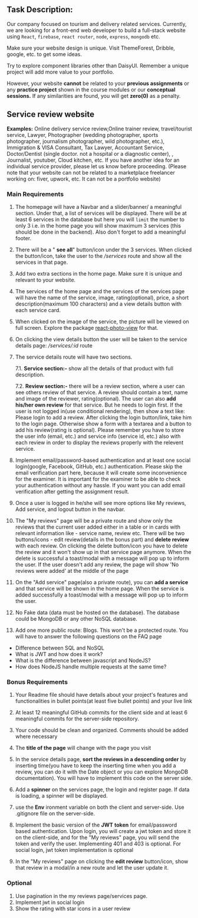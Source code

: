 ## Task Description: 
Our company focused on tourism and delivery related services. Currently, we are looking for a front-end web developer to build a full-stack website using `React`, `firebase`, `react router`, `node`, `express`, `mongodb` etc. 

Make sure your website design is unique. Visit ThemeForest, Dribble, google, etc. to get some ideas.

Try to explore component libraries other than DaisyUI. Remember a unique project will add more value to your portfolio.

However, your website **cannot** be related to your **previous assignments** or any **practice project** shown in the course modules or our **conceptual sessions.** If any similarities are found, you will get **zero(0)** as a penalty.

## Service review website

**Examples:** Online delivery service review,Online trainer review, travel/tourist service, Lawyer, Photographer (wedding photographer, sports photographer, journalism photographer, wild photographer, etc.), Immigration & VISA Consultant, Tax Lawyer, Accountant Service, Doctor/Dentist (single doctor. not a hospital or a diagnostic center), , Journalist, youtuber, Cloud kitchen, etc. If you have another idea for an individual service provider, please let us know before proceeding. (Please note that your website can not be related to a marketplace freelancer working on: fiver, upwork, etc. It can not be a portfolio website)

### Main Requirements

1. The homepage will have a Navbar and a slider/banner/ a meaningful section. Under that, a list of services will be displayed. There will be at least 6 services in the database but here you will `limit` the number to only 3 i.e. in the home page you will show maximum 3 services (this should be done in the backend). Also don't forget to add a meaningful footer.
2. There will be a " **see all**" button/icon under the 3 services. When clicked the button/icon, take the user to the _/services_ route and show all the services in that page.
3. Add two extra sections in the home page. Make sure it is unique and relevant to your website.
4. The services of the home page and the services of the services page will have the name of the service, image, rating(optional), price, a short description(maximum 100 characters) and a view details button with each service card.
5. When clicked on the image of the service, the picture will be viewed on full screen. Explore the package [react-photo-view](https://react-photo-view.vercel.app/en-US) for that.
6. On clicking the view details button the user will be taken to the service details page: _/services/:id_ route
7. The service details route will have two sections.

	7.1. **Service section:-** show all the details of that product with full description.
	
	7.2. **Review section:-** there will be a review section, where a user can see others review of that service. A review should contain a text, name and image of the reviewer, rating(optional). The user can also **add his/her own review** for that service. But he needs to login first. If the user is not logged in(use conditional rendering), then show a text like: Please login to add a review. After clicking the login button/link, take him to the login page. Otherwise show a form with a textarea and a button to add his review(rating is optional). Please remember you have to store the user info (email, etc.) and service info (service id, etc.) also with each review in order to display the reviews properly with the relevent service.

8. Implement email/password-based authentication and at least one social login(google, Facebook, GitHub, etc.) authentication. Please skip the email verification part here, because it will create some inconvenience for the examiner. It is important for the examiner to be able to check your authentication without any hassle. If you want you can add email verification after getting the assignment result.
9. Once a user is logged in he/she will see more options like My reviews, Add service, and logout button in the navbar.
10. The "My reviews" page will be a private route and show only the reviews that the current user added either in a table or in cards with relevant information like - service name, review etc. There will be two buttons/icons - edit review(details in the bonus part) and **delete review** with each review. On clicking the delete button/icon you have to delete the review and it won't show up in that service page anymore. When the delete is successful a toast/modal with a message will pop up to inform the user. If the user doesn't add any review, the page will show 'No reviews were added' at the middle of the page
11. On the "Add service" page(also a private route), you can **add a service** and that service will be shown in the home page. When the service is added successfully a toast/modal with a message will pop up to inform the user.
12. No Fake data (data must be hosted on the database). The database could be MongoDB or any other NoSQL database.
13. Add one more public route: Blogs. This won't be a protected route. You will have to answer the following questions on the FAQ page

- Difference between SQL and NoSQL
- What is JWT and how does it work?
- What is the difference between javascript and NodeJS?
- How does NodeJS handle multiple requests at the same time?

### Bonus Requirements

1. Your Readme file should have details about your project's features and functionalities in bullet points(at least five bullet points) and your live link
2. At least 12 meaningful GitHub commits for the client side and at least 6 meaningful commits for the server-side repository.
3. Your code should be clean and organized. Comments should be added where necessary

1. The **title of the page** will change with the page you visit
2. In the service details page, **sort the reviews in a descending order** by inserting time(you have to keep the inserting time when you add a review, you can do it with the Date object or you can explore MongoDB documentation). You will have to implement this code on the server side.
3. Add a **spinner** on the services page, the login and register page. If data is loading, a spinner will be displayed.
4. use the **Env** ironment variable on both the client and server-side. Use .gitignore file on the server-side.
5. Implement the basic version of the **JWT**  **token** for email/password based authentication. Upon login, you will create a jwt token and store it on the client-side, and for the "My reviews" page, you will send the token and verify the user. Implementing 401 and 403 is optional. For social login, jwt token implementation is optional
6. In the "My reviews" page on clicking the **edit review** button/icon, show that review in a modal/in a new route and let the user update it.

### Optional

1. Use pagination in the my reviews page/services page.
2. Implement jwt in social login
3. Show the rating with star icons in a user review
